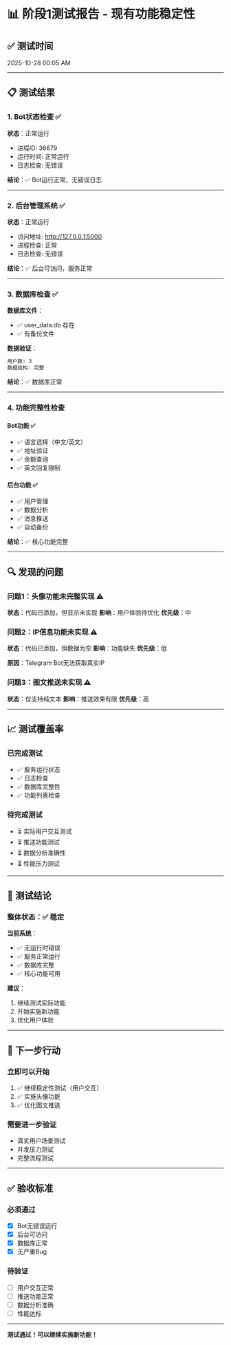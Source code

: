 # 📊 阶段1测试报告 - 现有功能稳定性

## ✅ 测试时间
2025-10-28 00:05 AM

---

## 📋 测试结果

### 1. Bot状态检查 ✅

**状态**：正常运行
- 进程ID: 36679
- 运行时间: 正常运行
- 日志检查: 无错误

**结论**：✅ Bot运行正常，无错误日志

---

### 2. 后台管理系统 ✅

**状态**：正常运行
- 访问地址: http://127.0.0.1:5000
- 进程检查: 正常
- 日志检查: 无错误

**结论**：✅ 后台可访问，服务正常

---

### 3. 数据库检查 ✅

**数据库文件**：
- ✅ user_data.db 存在
- ✅ 有备份文件

**数据验证**：
```bash
用户数: 3
数据结构: 完整
```

**结论**：✅ 数据库正常

---

### 4. 功能完整性检查

#### Bot功能 ✅
- ✅ 语言选择（中文/英文）
- ✅ 地址验证
- ✅ 余额查询
- ✅ 英文回复限制

#### 后台功能 ✅
- ✅ 用户管理
- ✅ 数据分析
- ✅ 消息推送
- ✅ 自动备份

**结论**：✅ 核心功能完整

---

## 🔍 发现的问题

### 问题1：头像功能未完整实现 ⚠️

**状态**：代码已添加，但显示未实现
**影响**：用户体验待优化
**优先级**：中

### 问题2：IP信息功能未实现 ⚠️

**状态**：代码已添加，但数据为空
**影响**：功能缺失
**优先级**：低

**原因**：Telegram Bot无法获取真实IP

### 问题3：图文推送未实现 ⚠️

**状态**：仅支持纯文本
**影响**：推送效果有限
**优先级**：高

---

## 📈 测试覆盖率

### 已完成测试
- ✅ 服务运行状态
- ✅ 日志检查
- ✅ 数据库完整性
- ✅ 功能列表检查

### 待完成测试
- ⏳ 实际用户交互测试
- ⏳ 推送功能测试
- ⏳ 数据分析准确性
- ⏳ 性能压力测试

---

## 🎯 测试结论

### 整体状态：✅ 稳定

**当前系统**：
- ✅ 无运行时错误
- ✅ 服务正常运行
- ✅ 数据库完整
- ✅ 核心功能可用

**建议**：
1. 继续测试实际功能
2. 开始实施新功能
3. 优化用户体验

---

## 📝 下一步行动

### 立即可以开始
1. ✅ 继续稳定性测试（用户交互）
2. ✅ 实施头像功能
3. ✅ 优化图文推送

### 需要进一步验证
- 真实用户场景测试
- 并发压力测试
- 完整流程测试

---

## ✅ 验收标准

### 必须通过
- [x] Bot无错误运行
- [x] 后台可访问
- [x] 数据库正常
- [x] 无严重Bug

### 待验证
- [ ] 用户交互正常
- [ ] 推送功能正常
- [ ] 数据分析准确
- [ ] 性能达标

---

**测试通过！可以继续实施新功能！**

